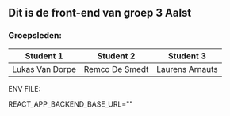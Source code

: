 ## Dit is de front-end van groep 3 Aalst

### Groepsleden:
|  Student 1 | Student 2  | Student 3  |
| ------------ | ------------ | ------------ |
| Lukas Van Dorpe |  Remco De Smedt  | Laurens Arnauts |

ENV FILE:

REACT_APP_BACKEND_BASE_URL=""
